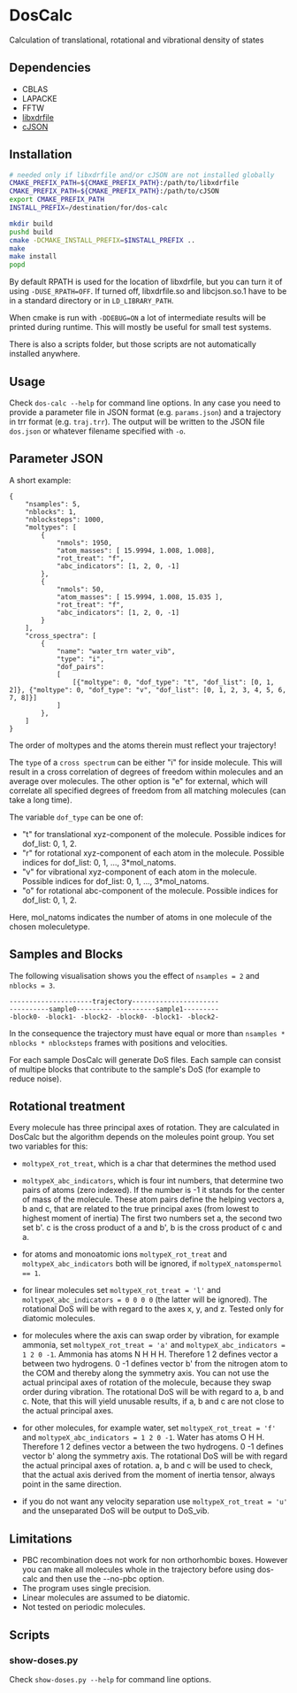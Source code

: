 # DosCalc

Calculation of translational, rotational and vibrational density of states

## Dependencies

- CBLAS
- LAPACKE
- FFTW
- [libxdrfile](https://github.com/wesbarnett/libxdrfile) 
- [cJSON](https://github.com/DaveGamble/cJSON) 

## Installation

```bash
# needed only if libxdrfile and/or cJSON are not installed globally
CMAKE_PREFIX_PATH=${CMAKE_PREFIX_PATH}:/path/to/libxdrfile 
CMAKE_PREFIX_PATH=${CMAKE_PREFIX_PATH}:/path/to/cJSON
export CMAKE_PREFIX_PATH
INSTALL_PREFIX=/destination/for/dos-calc

mkdir build
pushd build
cmake -DCMAKE_INSTALL_PREFIX=$INSTALL_PREFIX ..
make
make install
popd
```

By default RPATH is used for the location of libxdrfile, but you can turn it of using `-DUSE_RPATH=OFF`.
If turned off, libxdrfile.so and libcjson.so.1 have to be in a standard directory or in `LD_LIBRARY_PATH`.

When cmake is run with `-DDEBUG=ON` a lot of intermediate results will be printed during runtime.
This will mostly be useful for small test systems.

There is also a scripts folder, but those scripts are not automatically installed anywhere.

## Usage

Check `dos-calc --help` for command line options.
In any case you need to provide a parameter file in JSON format (e.g. `params.json`) and a trajectory in trr format (e.g. `traj.trr`).
The output will be written to the JSON file `dos.json` or whatever filename specified with `-o`.

## Parameter JSON

A short example:
```
{
    "nsamples": 5,
    "nblocks": 1,
    "nblocksteps": 1000,
    "moltypes": [
        {
            "nmols": 1950,
            "atom_masses": [ 15.9994, 1.008, 1.008],
            "rot_treat": "f",
            "abc_indicators": [1, 2, 0, -1]
        },
        {
            "nmols": 50,
            "atom_masses": [ 15.9994, 1.008, 15.035 ],
            "rot_treat": "f",
            "abc_indicators": [1, 2, 0, -1]
        }
    ],
    "cross_spectra": [
        {
            "name": "water_trn water_vib",
            "type": "i",
            "dof_pairs":
            [
                [{"moltype": 0, "dof_type": "t", "dof_list": [0, 1, 2]}, {"moltype": 0, "dof_type": "v", "dof_list": [0, 1, 2, 3, 4, 5, 6, 7, 8]}]
            ]
        },
    ]
}
```

The order of moltypes and the atoms therein must reflect your trajectory!

The `type` of a `cross spectrum` can be either "i" for inside molecule.
This will result in a cross correlation of degrees of freedom within molecules and an average over molecules.
The other option is "e" for external, which will correlate all specified degrees of freedom from all matching molecules (can take a long time).

The variable `dof_type` can be one of:

- "t" for translational xyz-component of the molecule. Possible indices for dof_list: 0, 1, 2.
- "r" for rotational xyz-component of each atom in the molecule. Possible indices for dof_list: 0, 1, ..., 3*mol_natoms.
- "v" for vibrational xyz-component of each atom in the molecule. Possible indices for dof_list: 0, 1, ..., 3*mol_natoms.
- "o" for rotational abc-component of the molecule. Possible indices for dof_list: 0, 1, 2.

Here, mol_natoms indicates the number of atoms in one molecule of the chosen moleculetype.


## Samples and Blocks

The following visualisation shows you the effect of `nsamples = 2` and `nblocks = 3`.

```
---------------------trajectory----------------------
----------sample0--------- ----------sample1---------
-block0- -block1- -block2- -block0- -block1- -block2-
```
In the consequence the trajectory must have equal or more than `nsamples * nblocks * nblocksteps` frames with positions and velocities.

For each sample DosCalc will generate DoS files. Each sample can consist of multipe blocks that contribute to the sample's DoS (for example to reduce noise).

## Rotational treatment

Every molecule has three principal axes of rotation.
They are calculated in DosCalc but the algorithm depends on the moleules point group.
You set two variables for this:
- `moltypeX_rot_treat`, which is a char that determines the method used
- `moltypeX_abc_indicators`, which is four int numbers, that determine two pairs of atoms (zero indexed).
  If the number is -1 it stands for the center of mass of the molecule.
  These atom pairs define the helping vectors a, b and c, that are related to the true principal axes (from lowest to highest moment of inertia)
  The first two numbers set a, the second two set b'. c is the cross product of a and b', b is the cross product of c and a.

- for atoms and monoatomic ions `moltypeX_rot_treat` and `moltypeX_abc_indicators` both will be ignored, if `moltypeX_natomspermol == 1`.
- for linear molecules set `moltypeX_rot_treat = 'l'` and `moltypeX_abc_indicators = 0 0 0 0` (the latter will be ignored).
  The rotational DoS will be with regard to the axes x, y, and z.
  Tested only for diatomic molecules.
- for molecules where the axis can swap order by vibration, for example ammonia, set `moltypeX_rot_treat = 'a'` and `moltypeX_abc_indicators = 1 2 0 -1`.
  Ammonia has atoms N H H H. Therefore 1 2 defines vector a between two hydrogens. 0 -1 defines vector b' from the nitrogen atom to the COM and thereby along the symmetry axis.
  You can not use the actual principal axes of rotation of the molecule, because they swap order during vibration.
  The rotational DoS will be with regard to a, b and c.
  Note, that this will yield unusable results, if a, b and c are not close to the actual principal axes.
- for other molecules, for example water, set `moltypeX_rot_treat = 'f'` and `moltypeX_abc_indicators = 1 2 0 -1`.
  Water has atoms O H H. Therefore 1 2 defines vector a between the two hydrogens. 0 -1 defines vector b' along the symmetry axis.
  The rotational DoS will be with regard the actual principal axes of rotation.
  a, b and c will be used to check, that the actual axis derived from the moment of inertia tensor, always point in the same direction.
- if you do not want any velocity separation use `moltypeX_rot_treat = 'u'` and the unseparated DoS will be output to DoS_vib.

## Limitations

- PBC recombination does not work for non orthorhombic boxes. However you can make all molecules whole in the trajectory before using dos-calc and then use the --no-pbc option.
- The program uses single precision.
- Linear molecules are assumed to be diatomic.
- Not tested on periodic molecules.

## Scripts

### show-doses.py

Check `show-doses.py --help` for command line options.
